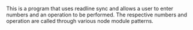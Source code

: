 This is a program that uses readline sync and allows a user to enter numbers and an operation to be performed. The respective numbers and operation are called through various node module patterns. 